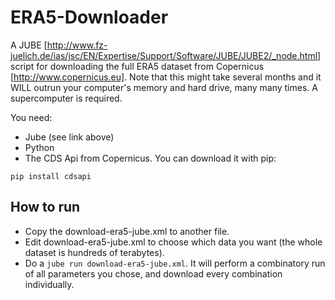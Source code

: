 # ERA5-Downloader
A JUBE [http://www.fz-juelich.de/ias/jsc/EN/Expertise/Support/Software/JUBE/JUBE2/_node.html] script for downloading the full ERA5 dataset from Copernicus [http://www.copernicus.eu]. Note that this might take several months and it WILL outrun your computer's memory and hard drive, many many times. A supercomputer is required.

You need:

- Jube (see link above)
- Python
- The CDS Api from Copernicus. You can download it with pip:

```
pip install cdsapi
```

## How to run

- Copy the download-era5-jube.xml to another file.
- Edit download-era5-jube.xml to choose which data you want (the whole dataset is hundreds of terabytes).
- Do a `jube run download-era5-jube.xml`. It will perform a combinatory run of all parameters you chose, and download every combination individually.